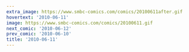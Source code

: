 ```yaml
---
extra_image: https://www.smbc-comics.com/comics/20100611after.gif
hovertext: '2010-06-11'
image: https://www.smbc-comics.com/comics/20100611.gif
next_comic: '2010-06-12'
prev_comic: '2010-06-10'
title: '2010-06-11'
---
```



